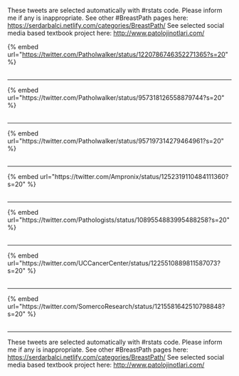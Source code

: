 

These tweets are selected automatically with #rstats code. Please inform me if any is inappropriate.
See other #BreastPath pages here: https://serdarbalci.netlify.com/categories/BreastPath/ 
See selected social media based textbook project here: http://www.patolojinotlari.com/

{% embed url="https://twitter.com/Patholwalker/status/1220786746352271365?s=20" %}<br>
<br>
<hr>
{% embed url="https://twitter.com/Patholwalker/status/957318126558879744?s=20" %}<br>
<br>
<hr>
{% embed url="https://twitter.com/Patholwalker/status/957197314279464961?s=20" %}<br>
<br>
<hr>
{% embed url="https://twitter.com/Ampronix/status/1252319110484111360?s=20" %}<br>
<br>
<hr>
{% embed url="https://twitter.com/Pathologists/status/1089554883995488258?s=20" %}<br>
<br>
<hr>
{% embed url="https://twitter.com/UCCancerCenter/status/1225510889811587073?s=20" %}<br>
<br>
<hr>
{% embed url="https://twitter.com/SomercoResearch/status/1215581642510798848?s=20" %}<br>
<br>
<hr>


These tweets are selected automatically with #rstats code. Please inform me if any is inappropriate.
See other #BreastPath pages here: https://serdarbalci.netlify.com/categories/BreastPath/ 
See selected social media based textbook project here: http://www.patolojinotlari.com/
